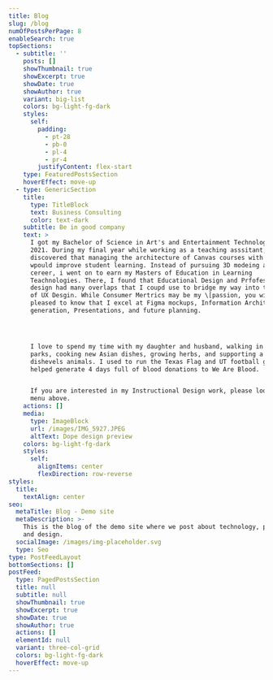 ```yaml
---
title: Blog
slug: /blog
numOfPostsPerPage: 8
enableSearch: true
topSections:
  - subtitle: ''
    posts: []
    showThumbnail: true
    showExcerpt: true
    showDate: true
    showAuthor: true
    variant: big-list
    colors: bg-light-fg-dark
    styles:
      self:
        padding:
          - pt-28
          - pb-0
          - pl-4
          - pr-4
        justifyContent: flex-start
    type: FeaturedPostsSection
    hoverEffect: move-up
  - type: GenericSection
    title:
      type: TitleBlock
      text: Business Consulting
      color: text-dark
    subtitle: Be in good company
    text: >
      I got my Bachelor of Science in Art's and Entertainment Technology in
      2021. During my final year while working as a teaching asssitant, I
      discovered that managing the architecture of Canvas courses with visuals
      wpould improve student learning. Instead of pursuing 3D modeing and a
      cereer, i went on to earn my Masters of Education in Learning
      Teachnologies. There, I found that Educational Design and Prfofessional
      design had many overlaps that I coupd use to bridge my way into to world
      of UX Desgin. While Consumer Mertrics may be my \[passion, you will be
      pleased to know that I excel at Figma mockups, Information Architecture
      generation, Presentations, and future planning.




      I love to spend my time with my daughter and husband, walking in the
      parks, cooking new Asian dishes, growing herbs, and supporting a home for
      dishevels animals. I used to run the Texas Flag and UT football games, and
      helped generate 4 days full of blood donations to We Are Blood.


      If you are interested in my Instructional Design work, please look in the
      menu above. 
    actions: []
    media:
      type: ImageBlock
      url: /images/IMG_5927.JPEG
      altText: Dope design preview
    colors: bg-light-fg-dark
    styles:
      self:
        alignItems: center
        flexDirection: row-reverse
styles:
  title:
    textAlign: center
seo:
  metaTitle: Blog - Demo site
  metaDescription: >-
    This is the blog of the demo site where we post about technology, product,
    and design.
  socialImage: /images/img-placeholder.svg
  type: Seo
type: PostFeedLayout
bottomSections: []
postFeed:
  type: PagedPostsSection
  title: null
  subtitle: null
  showThumbnail: true
  showExcerpt: true
  showDate: true
  showAuthor: true
  actions: []
  elementId: null
  variant: three-col-grid
  colors: bg-light-fg-dark
  hoverEffect: move-up
---
```

